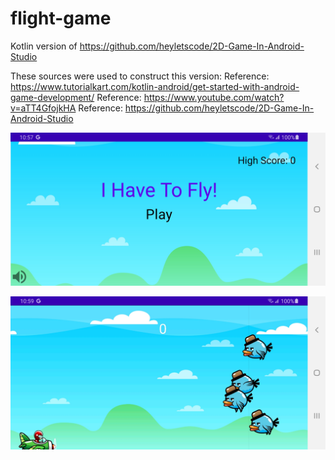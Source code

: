 # flight-game
Kotlin version of https://github.com/heyletscode/2D-Game-In-Android-Studio

These sources were used to construct this version:
Reference: https://www.tutorialkart.com/kotlin-android/get-started-with-android-game-development/
Reference: https://www.youtube.com/watch?v=aTT4GfojkHA
Reference: https://github.com/heyletscode/2D-Game-In-Android-Studio

![Alt text](Screenshot_20220428-105726_FlightGame.jpg?raw=true "Screen shot main screen")

![Alt text](Screenshot_20220428-105952_FlightGame.jpg?raw=true "Screen shot game view")

